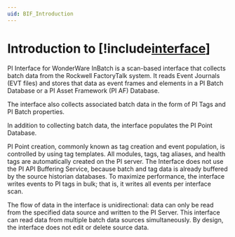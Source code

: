 ```yaml
---
uid: BIF_Introduction
---
```


# Introduction to [!include[interface](../includes/interface-name.md)]

<!-- Customized for WonderWare -->

PI Interface for WonderWare InBatch is a scan-based interface that collects batch data from the Rockwell FactoryTalk system. It reads Event Journals (EVT files) and stores that data as event frames and elements in a PI Batch Database or a PI Asset Framework (PI AF) Database. 

The interface also collects associated batch data in the form of PI Tags and PI Batch properties.

In addition to collecting batch data, the interface populates the PI Point Database. 

PI Point creation, commonly known as tag creation and event population, is controlled by using tag templates. All modules, tags, tag aliases, and health tags are automatically created on the PI server. The Interface does not use the PI API Buffering Service, because batch and tag data is already buffered by the source historian databases. To maximize performance, the interface writes events to PI tags in bulk; that is, it writes all events per interface scan.

The flow of data in the interface is unidirectional: data can only be read from the specified data source and written to the PI Server.  This interface can read data from multiple batch data sources simultaneously.  By design, the interface does not edit or delete source data.